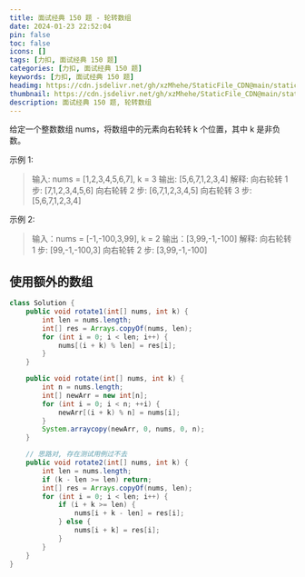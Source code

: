 ```yaml
---
title: 面试经典 150 题 - 轮转数组
date: 2024-01-23 22:52:04
pin: false
toc: false
icons: []
tags: [力扣, 面试经典 150 题]
categories: [力扣, 面试经典 150 题]
keywords: [力扣, 面试经典 150 题]
headimg: https://cdn.jsdelivr.net/gh/xzMhehe/StaticFile_CDN@main/static/img/gf/20240123230144.png
thumbnail: https://cdn.jsdelivr.net/gh/xzMhehe/StaticFile_CDN@main/static/img/gf/20240123230144.png
description: 面试经典 150 题, 轮转数组
---
```


给定一个整数数组 nums，将数组中的元素向右轮转 k 个位置，其中 k 是非负数。

示例 1:

>输入: nums = [1,2,3,4,5,6,7], k = 3
输出: [5,6,7,1,2,3,4]
解释:
向右轮转 1 步: [7,1,2,3,4,5,6]
向右轮转 2 步: [6,7,1,2,3,4,5]
向右轮转 3 步: [5,6,7,1,2,3,4]


示例 2:

>输入：nums = [-1,-100,3,99], k = 2
输出：[3,99,-1,-100]
解释: 
向右轮转 1 步: [99,-1,-100,3]
向右轮转 2 步: [3,99,-1,-100]

## 使用额外的数组
```java
class Solution {
    public void rotate1(int[] nums, int k) {
        int len = nums.length;
        int[] res = Arrays.copyOf(nums, len);
        for (int i = 0; i < len; i++) {
            nums[(i + k) % len] = res[i];
        }
    }

    public void rotate(int[] nums, int k) {
        int n = nums.length;
        int[] newArr = new int[n];
        for (int i = 0; i < n; ++i) {
            newArr[(i + k) % n] = nums[i];
        }
        System.arraycopy(newArr, 0, nums, 0, n);
    }

    // 思路对, 存在测试用例过不去
    public void rotate2(int[] nums, int k) {
        int len = nums.length;
        if (k - len >= len) return;
        int[] res = Arrays.copyOf(nums, len);
        for (int i = 0; i < len; i++) {
            if (i + k >= len) {
                nums[i + k - len] = res[i];
            } else {
                nums[i + k] = res[i];
            }
        }
    }
}
```